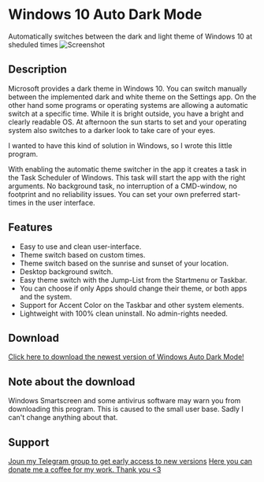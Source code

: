 # Windows 10 Auto Dark Mode
Automatically switches between the dark and light theme of Windows 10 at sheduled times
![Screenshot](https://github.com/Armin2208/Windows-Auto-Night-Mode/blob/master/screenshot.png)

## Description
Microsoft provides a dark theme in Windows 10. You can switch manually between the implemented dark and white theme on the Settings app. On the other hand some programs or operating systems are allowing a automatic switch at a specific time. While it is bright outside, you have a bright and clearly readable OS. At afternoon the sun starts to set and your operating system also switches to a darker look to take care of your eyes.

I wanted to have this kind of solution in Windows, so I wrote this little program.

With enabling the automatic theme switcher in the app it creates a task in the Task Scheduler of Windows. This task will start the app with the right arguments. No background task, no interruption of a CMD-window, no footprint and no reliability issues. You can set your own preferred start-times in the user interface.

## Features
- Easy to use and clean user-interface.
- Theme switch based on custom times.
- Theme switch based on the sunrise and sunset of your location.
- Desktop background switch.
- Easy theme switch with the Jump-List from the Startmenu or Taskbar.
- You can choose if only Apps should change their theme, or both apps and the system.
- Support for Accent Color on the Taskbar and other system elements.
- Lightweight with 100% clean uninstall. No admin-rights needed.

## Download
[Click here to download the newest version of Windows Auto Dark Mode!](https://github.com/Armin2208/Windows-Auto-Night-Mode/releases)

## Note about the download
Windows Smartscreen and some antivirus software may warn you from downloading this program. This is caused to the small user base. Sadly I can't change anything about that.

## Support
[Joun my Telegram group to get early access to new versions](https://t.me/autodarkmode)
[Here you can donate me a coffee for my work. Thank you <3](https://www.paypal.me/arminosaj)
